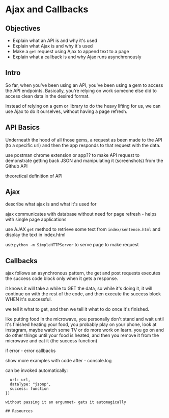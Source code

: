 # Ajax and Callbacks

## Objectives
+ Explain what an API is and why it's used
+ Explain what Ajax is and why it's used
+ Make a `get` request using Ajax to append text to a page
+ Explain what a callback is and why Ajax runs asynchronously

## Intro

So far, when you've been using an API, you've been using a gem to access the API endpoints. Basically, you're relying on work someone else did to access clean data in the desired format.

Instead of relying on a gem or library to do the heavy lifting for us, we can use Ajax to do it ourselves, without having a page refresh. 


## API Basics

Underneath the hood of all those gems, a request as been made to the API (to a specific url) and then the app responds to that request with the data.

use postman chrome extension or app?? to make API request to demonstrate getting back JSON and manipulating it (screenshots) from the Github API

theoretical definition of API

## Ajax

describe what ajax is and what it's used for

ajax communicates with database without need for page refresh - helps with single page applications

use AJAX `get` method to retrieve some text from `index/sentence.html`  and display the text in index.html

use `python -m SimpleHTTPServer` to serve page to make request

 
## Callbacks

ajax follows an asynchronous pattern, the get and post requests executes the success code block only when it gets a response.

it knows it will take a while to GET the data, so while it's doing it, it will continue on with the rest of the code, and then execute the success block WHEN it's successful.

we tell it what to get, and then we tell it what to do once it's finished. 

like putting food in the microwave, you personally don't stand and wait until it's finished heating your food, you probably play on your phone, look at instagram, maybe watch some TV or do more work on learn. you go on and do other things until your food is heated, and then you remove it from the microwave and eat it (the success function)

if error - error callbacks

show more examples with code after - console.log

can be invoked automatically:

```$.getJSON({
  url: url,
  dataType: "jsonp",
  success: function
})

without passing it an argumnet- gets it automagically

## Resources